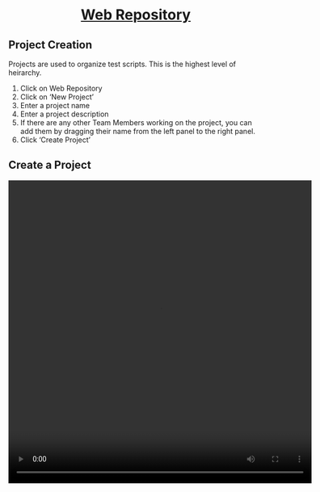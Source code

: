 <h1 style="text-align: center; text-decoration:underline; font-weight: bold;">Web Repository</h1>

## Project Creation <!-- {docsify-ignore} --> 
Projects are used to organize test scripts. This is the highest level of heirarchy.

1. Click on Web Repository 
1. Click on ‘New Project’
1. Enter a project name
1. Enter a project description
1. If there are any other Team Members working on the project, you can add them by dragging their name from the left panel to the right panel.
1. Click ‘Create Project’

## Create a Project 

<video width="600px" height="600px" controls>
  <source src="/_webrepo/_projectcreation/../../_media/_videos/_webVideos/Clip2-Createaproject.mp4" type="video/mp4">
</video>